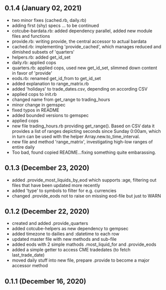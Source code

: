 ## 0.1.4 (January 02, 2021)
  - two minor fixes (cached.rb, daily.rb)
  - adding first (shy) specs ... to be continued
  - cotcube-bardata.rb: added dependency parallel, added new module files and functions
  - provide.rb: writing provide, the central accessor to actual bardata
  - cached.rb: implementing 'provide_cached', which manages reduced and dimished subsets of 'quarters'
  - helpers.rb: added get_id_set
  - daily.rb: applied cops
  - quarters.rb: applied cops, used new get_id_set, slimmed down content in favor of 'provide'
  - eods.rb: renamed get_id_from to get_id_set
  - added explanation to range_matrix.rb
  - added 'holidays' to trade_dates.csv, depending on according CSV
  - applied cops to init.rb
  - changed name from get_range to trading_hours
  - minor change in gemspec
  - fixed typos in README
  - added bounded versions to gemspec
  - applied cops
  - new file trading_hours.rb providing get_range(). Based on CSV data it provides a list of ranges depicting seconds since Sunday 0:00am, which in turn can be used with the helper Array.new.to_time_interval.
  - new file and method 'range_matrix', investigating high-low ranges of entire daily
  - Too bad, found copied README...fixing something quite embarassing.

## 0.1.3 (December 23, 2020)
  - added .provide_most_liquids_by_eod which supports :age, filtering out files that have been updated more recently
  - added 'type' to symbols to filter for e.g. currencies
  - changed .provide_eods not to raise on missing eod-file but just to WARN

## 0.1.2 (December 22, 2020)
  - created and added .provide_quarters
  - added cotcube-helpers as new dependency to gempsec
  - added timezone to dailies and :datetime to each row
  - updated master file with new methods and sub-file
  - added eods with 2 simple mathods .most_liquid_for and .provide_eods
  - added a simple getter to access CME tradedates (to fetch last_trade_date)
  - moved daily stuff into new file, prepare .provide to become a major accessor method

## 0.1.1 (December 16, 2020)


